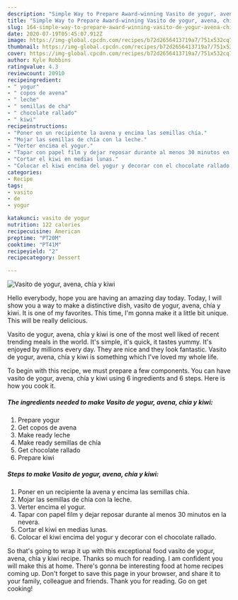 ```yaml
---
description: "Simple Way to Prepare Award-winning Vasito de yogur, avena, chía y kiwi"
title: "Simple Way to Prepare Award-winning Vasito de yogur, avena, chía y kiwi"
slug: 164-simple-way-to-prepare-award-winning-vasito-de-yogur-avena-chia-y-kiwi
date: 2020-07-19T05:45:07.912Z
image: https://img-global.cpcdn.com/recipes/b72d2656413719a7/751x532cq70/vasito-de-yogur-avena-chia-y-kiwi-foto-principal.jpg
thumbnail: https://img-global.cpcdn.com/recipes/b72d2656413719a7/751x532cq70/vasito-de-yogur-avena-chia-y-kiwi-foto-principal.jpg
cover: https://img-global.cpcdn.com/recipes/b72d2656413719a7/751x532cq70/vasito-de-yogur-avena-chia-y-kiwi-foto-principal.jpg
author: Kyle Robbins
ratingvalue: 4.3
reviewcount: 20910
recipeingredient:
- " yogur"
- " copos de avena"
- " leche"
- " semillas de cha"
- " chocolate rallado"
- " kiwi"
recipeinstructions:
- "Poner en un recipiente la avena y encima las semillas chía."
- "Mojar las semillas de chía con la leche."
- "Verter encima el yogur."
- "Tapar con papel film y dejar reposar durante al menos 30 minutos en la nevera."
- "Cortar el kiwi en medias lunas."
- "Colocar el kiwi encima del yogur y decorar con el chocolate rallado."
categories:
- Recipe
tags:
- vasito
- de
- yogur

katakunci: vasito de yogur 
nutrition: 122 calories
recipecuisine: American
preptime: "PT20M"
cooktime: "PT41M"
recipeyield: "2"
recipecategory: Dessert

---
```



![Vasito de yogur, avena, chía y kiwi](https://img-global.cpcdn.com/recipes/b72d2656413719a7/751x532cq70/vasito-de-yogur-avena-chia-y-kiwi-foto-principal.jpg)

Hello everybody, hope you are having an amazing day today. Today, I will show you a way to make a distinctive dish, vasito de yogur, avena, chía y kiwi. It is one of my favorites. This time, I'm gonna make it a little bit unique. This will be really delicious.



Vasito de yogur, avena, chía y kiwi is one of the most well liked of recent trending meals in the world. It's simple, it's quick, it tastes yummy. It's enjoyed by millions every day. They are nice and they look fantastic. Vasito de yogur, avena, chía y kiwi is something which I've loved my whole life.


To begin with this recipe, we must prepare a few components. You can have vasito de yogur, avena, chía y kiwi using 6 ingredients and 6 steps. Here is how you cook it.

<!--inarticleads1-->

##### The ingredients needed to make Vasito de yogur, avena, chía y kiwi:

1. Prepare  yogur
1. Get  copos de avena
1. Make ready  leche
1. Make ready  semillas de chía
1. Get  chocolate rallado
1. Prepare  kiwi




<!--inarticleads2-->

##### Steps to make Vasito de yogur, avena, chía y kiwi:

1. Poner en un recipiente la avena y encima las semillas chía.
1. Mojar las semillas de chía con la leche.
1. Verter encima el yogur.
1. Tapar con papel film y dejar reposar durante al menos 30 minutos en la nevera.
1. Cortar el kiwi en medias lunas.
1. Colocar el kiwi encima del yogur y decorar con el chocolate rallado.




So that's going to wrap it up with this exceptional food vasito de yogur, avena, chía y kiwi recipe. Thanks so much for reading. I am confident you will make this at home. There's gonna be interesting food at home recipes coming up. Don't forget to save this page in your browser, and share it to your family, colleague and friends. Thank you for reading. Go on get cooking!
